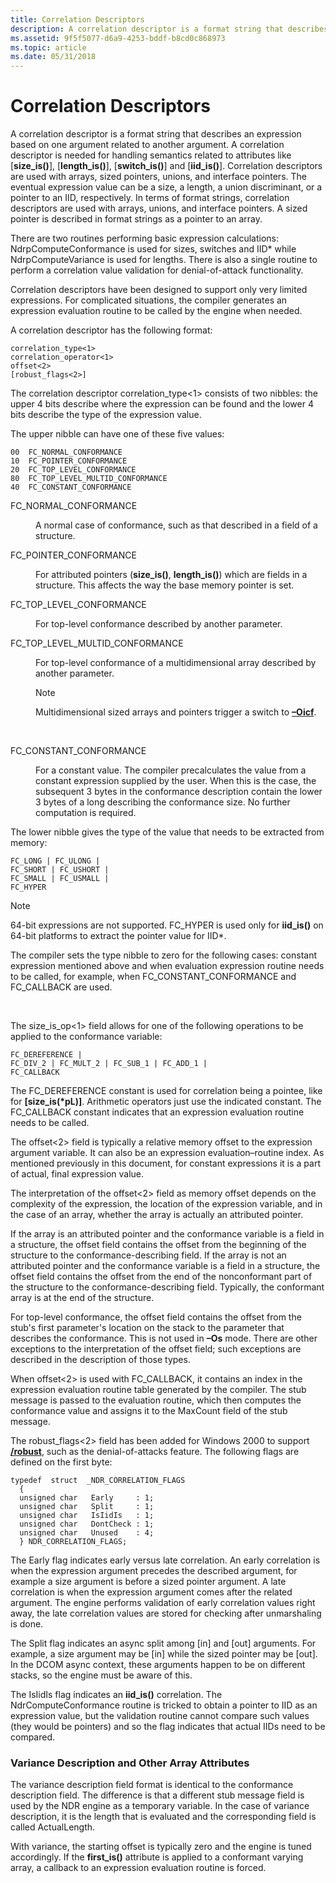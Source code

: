 ```yaml
---
title: Correlation Descriptors
description: A correlation descriptor is a format string that describes an expression based on one argument related to another argument.
ms.assetid: 9f5f5077-d6a9-4253-bddf-b8cd0c868973
ms.topic: article
ms.date: 05/31/2018
---
```


# Correlation Descriptors

A correlation descriptor is a format string that describes an expression based on one argument related to another argument. A correlation descriptor is needed for handling semantics related to attributes like \[**size\_is()**\], \[**length\_is()**\], \[**switch\_is()**\] and \[**iid\_is()**\]. Correlation descriptors are used with arrays, sized pointers, unions, and interface pointers. The eventual expression value can be a size, a length, a union discriminant, or a pointer to an IID, respectively. In terms of format strings, correlation descriptors are used with arrays, unions, and interface pointers. A sized pointer is described in format strings as a pointer to an array.

There are two routines performing basic expression calculations: NdrpComputeConformance is used for sizes, switches and IID\* while NdrpComputeVariance is used for lengths. There is also a single routine to perform a correlation value validation for denial-of-attack functionality.

Correlation descriptors have been designed to support only very limited expressions. For complicated situations, the compiler generates an expression evaluation routine to be called by the engine when needed.

A correlation descriptor has the following format:

``` syntax
correlation_type<1>
correlation_operator<1>
offset<2>
[robust_flags<2>]
```

The correlation descriptor correlation\_type<1> consists of two nibbles: the upper 4 bits describe where the expression can be found and the lower 4 bits describe the type of the expression value.

The upper nibble can have one of these five values:

``` syntax
00  FC_NORMAL_CONFORMANCE
10  FC_POINTER_CONFORMANCE
20  FC_TOP_LEVEL_CONFORMANCE
80  FC_TOP_LEVEL_MULTID_CONFORMANCE
40  FC_CONSTANT_CONFORMANCE
```

<dl> <dt>

<span id="FC_NORMAL_CONFORMANCE"></span><span id="fc_normal_conformance"></span>FC\_NORMAL\_CONFORMANCE
</dt> <dd>

A normal case of conformance, such as that described in a field of a structure.

</dd> <dt>

<span id="FC_POINTER_CONFORMANCE"></span><span id="fc_pointer_conformance"></span>FC\_POINTER\_CONFORMANCE
</dt> <dd>

For attributed pointers (**size\_is()**, **length\_is()**) which are fields in a structure. This affects the way the base memory pointer is set.

</dd> <dt>

<span id="FC_TOP_LEVEL_CONFORMANCE"></span><span id="fc_top_level_conformance"></span>FC\_TOP\_LEVEL\_CONFORMANCE
</dt> <dd>

For top-level conformance described by another parameter.

</dd> <dt>

<span id="FC_TOP_LEVEL_MULTID_CONFORMANCE"></span><span id="fc_top_level_multid_conformance"></span>FC\_TOP\_LEVEL\_MULTID\_CONFORMANCE
</dt> <dd>

For top-level conformance of a multidimensional array described by another parameter.

> [!Note]  
> Multidimensional sized arrays and pointers trigger a switch to [**–Oicf**](/windows/desktop/Midl/-oi).

 

</dd> <dt>

<span id="FC_CONSTANT_CONFORMANCE"></span><span id="fc_constant_conformance"></span>FC\_CONSTANT\_CONFORMANCE
</dt> <dd>

For a constant value. The compiler precalculates the value from a constant expression supplied by the user. When this is the case, the subsequent 3 bytes in the conformance description contain the lower 3 bytes of a long describing the conformance size. No further computation is required.

</dd> </dl>

The lower nibble gives the type of the value that needs to be extracted from memory:

``` syntax
FC_LONG | FC_ULONG | 
FC_SHORT | FC_USHORT | 
FC_SMALL | FC_USMALL | 
FC_HYPER
```

> [!Note]
> 64-bit expressions are not supported. FC\_HYPER is used only for **iid\_is()** on 64-bit platforms to extract the pointer value for IID\*.
>
> The compiler sets the type nibble to zero for the following cases: constant expression mentioned above and when evaluation expression routine needs to be called, for example, when FC\_CONSTANT\_CONFORMANCE and FC\_CALLBACK are used.

 

The size\_is\_op<1> field allows for one of the following operations to be applied to the conformance variable:

``` syntax
FC_DEREFERENCE | 
FC_DIV_2 | FC_MULT_2 | FC_SUB_1 | FC_ADD_1 | 
FC_CALLBACK
```

The FC\_DEREFERENCE constant is used for correlation being a pointee, like for **\[size\_is(\*pL)\]**. Arithmetic operators just use the indicated constant. The FC\_CALLBACK constant indicates that an expression evaluation routine needs to be called.

The offset<2> field is typically a relative memory offset to the expression argument variable. It can also be an expression evaluation–routine index. As mentioned previously in this document, for constant expressions it is a part of actual, final expression value.

The interpretation of the offset<2> field as memory offset depends on the complexity of the expression, the location of the expression variable, and in the case of an array, whether the array is actually an attributed pointer.

If the array is an attributed pointer and the conformance variable is a field in a structure, the offset field contains the offset from the beginning of the structure to the conformance-describing field. If the array is not an attributed pointer and the conformance variable is a field in a structure, the offset field contains the offset from the end of the nonconformant part of the structure to the conformance-describing field. Typically, the conformant array is at the end of the structure.

For top-level conformance, the offset field contains the offset from the stub's first parameter's location on the stack to the parameter that describes the conformance. This is not used in **–Os** mode. There are other exceptions to the interpretation of the offset field; such exceptions are described in the description of those types.

When offset<2> is used with FC\_CALLBACK, it contains an index in the expression evaluation routine table generated by the compiler. The stub message is passed to the evaluation routine, which then computes the conformance value and assigns it to the MaxCount field of the stub message.

The robust\_flags<2> field has been added for Windows 2000 to support [**/robust**](/windows/desktop/Midl/-robust), such as the denial-of-attacks feature. The following flags are defined on the first byte:

``` syntax
typedef  struct  _NDR_CORRELATION_FLAGS
  {
  unsigned char   Early     : 1;
  unsigned char   Split     : 1;
  unsigned char   IsIidIs   : 1;
  unsigned char   DontCheck : 1;
  unsigned char   Unused    : 4;
  } NDR_CORRELATION_FLAGS;
```

The Early flag indicates early versus late correlation. An early correlation is when the expression argument precedes the described argument, for example a size argument is before a sized pointer argument. A late correlation is when the expression argument comes after the related argument. The engine performs validation of early correlation values right away, the late correlation values are stored for checking after unmarshaling is done.

The Split flag indicates an async split among \[in\] and \[out\] arguments. For example, a size argument may be \[in\] while the sized pointer may be \[out\]. In the DCOM async context, these arguments happen to be on different stacks, so the engine must be aware of this.

The IsIidIs flag indicates an **iid\_is()** correlation. The NdrComputeConformance routine is tricked to obtain a pointer to IID as an expression value, but the validation routine cannot compare such values (they would be pointers) and so the flag indicates that actual IIDs need to be compared.

### Variance Description and Other Array Attributes

The variance description field format is identical to the conformance description field. The difference is that a different stub message field is used by the NDR engine as a temporary variable. In the case of variance description, it is the length that is evaluated and the corresponding field is called ActualLength.

With variance, the starting offset is typically zero and the engine is tuned accordingly. If the **first\_is()** attribute is applied to a conformant varying array, a callback to an expression evaluation routine is forced.

 

 